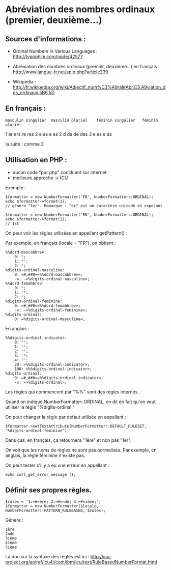 # Abréviation des nombres ordinaux (premier, deuxième...) #

Sources d'informations :
-----------------------
- Ordinal Numbers in Various Languages : http://typophile.com/node/42577

- Abréviation des nombres ordinaux (premier, deuxième...) en français :
http://www.langue-fr.net/spip.php?article239

- Wikipedia :
http://fr.wikipedia.org/wiki/Adjectif_num%C3%A9ral#Abr.C3.A9viation_des_ordinaux.5B6.5D

En français :
-------------

    masculin singulier  masculin pluriel    féminin singulier   féminin pluriel
1   er  ers re  res
2   e   es  e   es
2   d   ds  de  des
3   e   es  e   es

la suite : comme 3

Utilisation en PHP :
--------------------

- aucun code "pur php" concluant sur internet
- meilleure approche -> ICU

Exemple :

    $formatter = new NumberFormatter('FR', NumberFormatter::ORDINAL);
    echo $formatter->format(1);
    // génère "1er". Remarque : "er" est un caractère unicode en exposant 
     
    $formatter = new NumberFormatter('EN', NumberFormatter::ORDINAL);
    echo $formatter->format(1);
    // 1st
    
 
On peut voir les règles utilisées en appellant getPattern() :

Par exemple, en français (locale = "FR"), on obtient :

    %%dord-mascabbrev:
        0: ᵉ;
        1: ᵉʳ;
        2: ᵉ;
    %digits-ordinal-masculine:
        0: =#,##0==%%dord-mascabbrev=;
        -x: −>%digits-ordinal-masculine>;
    %%dord-femabbrev:
        0: ᵉ;
        1: ʳᵉ;
        2: ᵉ;
    %digits-ordinal-feminine:
        0: =#,##0==%%dord-femabbrev=;
        -x: −>%digits-ordinal-feminine>;
    %digits-ordinal:
        0: =%digits-ordinal-masculine=;

En anglais : 

    %%digits-ordinal-indicator:
        0: ᵗʰ;
        1: ˢᵗ;
        2: ⁿᵈ;
        3: ʳᵈ;
        4: ᵗʰ;
        20: >%%digits-ordinal-indicator>;
        100: >%%digits-ordinal-indicator>;
    %digits-ordinal:
        0: =#,##0==%%digits-ordinal-indicator=;
        -x: −>%digits-ordinal>;

Les règles qui commencent par "%%" sont des règles internes.

Quand on indique NumberFormatter::ORDINAL, on dit en fait qu'on veut utiliser la règle "%digits-ordinal:"

On peut changer la règle par défaut utilisée en appellant : 

    $formatter->setTextAttribute(NumberFormatter::DEFAULT_RULESET, "%digits-ordinal-feminine");

Dans cas, en français, ça retournera "1ère" et non pas "1er".

On voit que les noms de règles ne sont pas normalisés. Par exemple, en anglais, la règle féminine n'existe pas.

On peut tester s'il y a eu une erreur en appellant :

    echo intl_get_error_message ();


Définir ses propres règles.
---------------------------

    $rules = '1:=#=ère; 2:=#=nde; 3:=#=ième;';
    $formatter = new NumberFormatter($locale, NumberFormatter::PATTERN_RULEBASED, $rules);

Génère :

    1ère
    2nde
    3ième
    4ième
    5ième

La doc sur la syntaxe des règles est ici :
http://icu-project.org/apiref/icu4j/com/ibm/icu/text/RuleBasedNumberFormat.html

